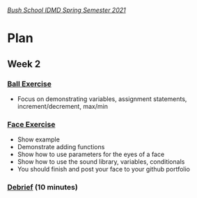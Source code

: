 [_Bush School IDMD Spring Semester 2021_](https://chandrunarayan.github.io/idmd/)

# Plan
## Week 2

### [Ball Exercise](exercises/ball.md)

* Focus on demonstrating variables, assignment statements, increment/decrement, max/min 

### [Face Exercise](exercises/face.md)

* Show example
* Demonstrate adding functions
* Show how to use parameters for the eyes of a face
* Show how to use the sound library, variables, conditionals
* You should finish and post your face to your github portfolio

### [Debrief](readme.md#debrief) (10 minutes)